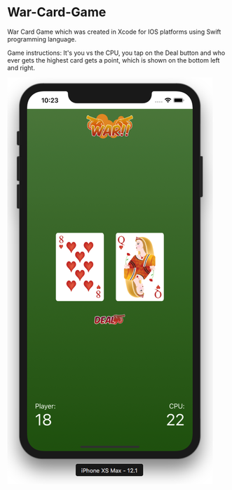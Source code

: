 # War-Card-Game

War Card Game which was created in Xcode for IOS platforms using Swift programming language.  

Game instructions: 
It's you vs the CPU, you tap on the Deal button and who ever gets the highest card gets a point, which is shown on the bottom left and right.

![image](https://github.com/Rparekh96/War-Card-Game/blob/master/War-Card-Game.png)
